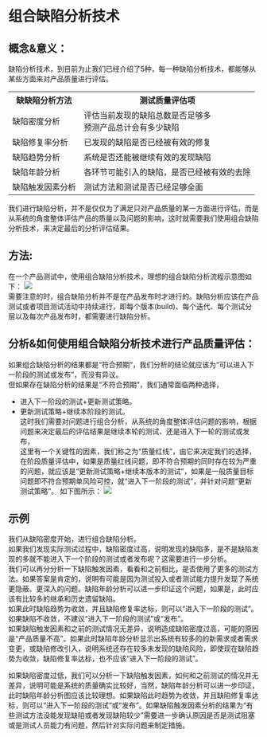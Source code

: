 #  组合缺陷分析技术

## 概念&意义：
缺陷分析技术，到目前为止我们已经介绍了5种，每一种缺陷分析技术，都能够从某些方面来对产品质量进行评估。   
<table>
	<tr>
		<th>缺缺陷分析方法</th>
		<th>测试质量评估项</th>
	</tr>
	<tr>
		<td>缺陷密度分析</td>
		<td>评估当前发现的缺陷总数是否足够多</br>预测产品总计会有多少缺陷</td>
	</tr>
	<tr>
		<td>缺陷修复率分析</td>
		<td>已发现的缺陷是否已经被有效的修复</td>
	</tr>
	<tr>
		<td>缺陷趋势分析</td>
		<td>系统是否还能被继续有效的发现缺陷</td>
	</tr>   
	<tr>
		<td>缺陷年龄分析</td>
		<td>各环节可能引入的缺陷，是否已经被有效的去除</td>
	</tr>   
	<tr>
		<td>缺陷触发因素分析</td>
		<td>测试方法和测试是否已经足够全面</td>
	</tr>  		
</table>
我们进行缺陷分析，并不是仅仅为了满足只对产品质量的某一方面进行评估，而是从系统的角度整体评估产品的质量以及问题的影响，这时就需要我们使用组合缺陷分析技术，来决定最后的分析评估结果。

## 方法:
在一个产品测试中，使用组合缺陷分析技术，理想的组合缺陷分析流程示意图如下：
![](https://shen89s.github.io/resFiles/r2/组合缺陷分析技术.jpg)   
需要注意的时，组合缺陷分析并不是在产品发布时才进行的。缺陷分析应该在产品测试或者项目测试活动中持续进行，即每个版本(build)、每个迭代、每个测试分层以及每次产品发布时，都需要进行缺陷分析。

## 分析&如何使用组合缺陷分析技术进行产品质量评估：

如果组合缺陷分析的结果都是“符合预期”，我们分析的结论就应该为“可以进入下一阶段的测试或发布”，而没有异议。    
但如果存在缺陷分析的结果是“不符合预期”，我们通常面临两种选择，
- 进入下一阶段的测试+更新测试策略。   
- 更新测试策略+继续本阶段的测试。   
这时我们需要对问题进行组合分析，从系统的角度整体评估问题的影响，根据问题来决定最后的评估结果是继续本轮的测试、还是进入下一轮的测试或发布，    
这里有一个关键性的因素，我们称之为“质量红线”，由它来决定我们的选择，在阶段质量评估中，如果是质量红线问题，即不符合预期的同时存在较为严重的问题，就应该是“更新测试策略+继续本版本的测试”，如果是一般质量目标问题即不符合预期单风险可控，就“进入下一阶段的测试”，并针对问题“更新测试策略”。
如下图所示：
![](https://shen89s.github.io/resFiles/r2/质量评估结果.jpg)

## 示例
我们从缺陷密度开始，进行组合缺陷分析。   
如果我们发现实际测试过程中，缺陷密度过高，说明发现的缺陷多，是不是缺陷发现的多就不能进入下一个阶段的测试或者发布呢？这需要进行一步分析。    
我们可以再分分析一下缺陷触发因素，看看和之前相比，是否使用了更多的测试方法。如果答案是肯定的，说明有可能是因为测试投入或者测试能力提升发现了系统更隐蔽、更深入的问题。缺陷年龄分析可以进一步印证这个问题，如果是，此时应该有比较多的继承和历史遗留缺陷。    
如果此时缺陷趋势为收敛，并且缺陷修复率达标，则可以“进入下一阶段的测试”。如果缺陷不收敛，不建议“进入下一阶段的测试”或“发布”。   
如果缺陷触发因素和之前的测试情况无差异，说明造成缺陷密度过高，可能的原因是“产品质量不高”。如果此时缺陷年龄分析显示出系统有较多的的新需求或者需求变更，或缺陷修改引入，说明系统还存在较多未发现的缺陷风险，即使现在缺陷趋势为收敛，缺陷修复率达标，也不应该“进入下一阶段的测试”。   

如果缺陷密度过低，我们可以分析一下缺陷触发因素，如何和之前测试的情况并无差异，说明可能是系统的质量确实比较好，当然，缺陷年龄分析可以进一步印证，此时缺陷年龄分析图应该比较理想。如果缺陷此时趋势为收敛，并且缺陷修复率达标，则可以“进入下一阶段的测试”或“发布”。如果缺陷触发因素分析的结果为“有些测试方法没能发现缺陷或者发现缺陷较少”需要进一步确认原因是否是测试阻塞或是测试人员能力有问题，然后针对实际问题来制定措施。





